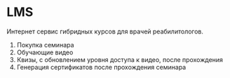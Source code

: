 # LMS
Интернет сервис гибридных курсов для врачей реабилитологов.

1. Покупка семинара
2. Обучающие видео
3. Квизы, с обновлением уровня доступа к видео, после прохождения
4. Генерация сертификатов после прохождения семинара
